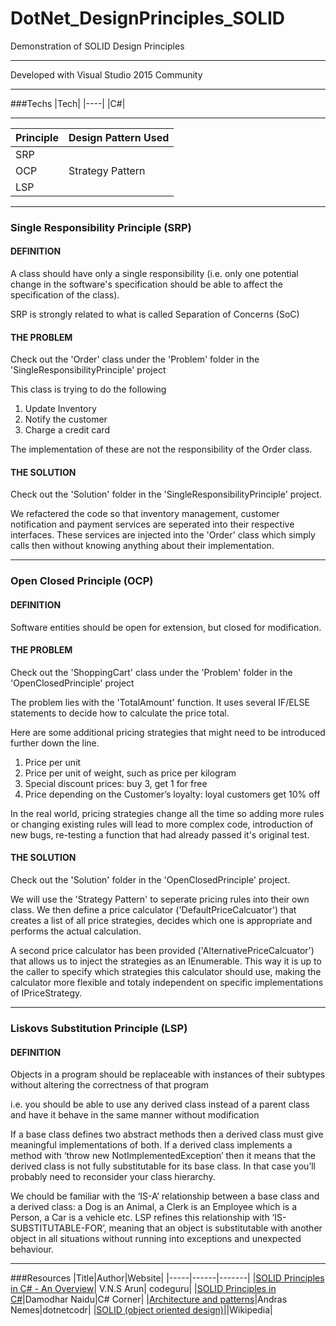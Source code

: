 # DotNet_DesignPrinciples_SOLID

Demonstration of SOLID Design Principles

---

Developed with Visual Studio 2015 Community

---

###Techs
|Tech|
|----|
|C#|

---

|Principle|Design Pattern Used|
|---------|-------------------|
|SRP||
|OCP|Strategy Pattern|
|LSP| |

---

### Single Responsibility Principle (SRP)

#### DEFINITION
A class should have only a single responsibility (i.e. only one potential change in the software's specification should be able to affect the specification of the class).

SRP is strongly related to what is called Separation of Concerns (SoC)

#### THE PROBLEM
Check out the 'Order' class under the 'Problem' folder in the 'SingleResponsibilityPrinciple' project

This class is trying to do the following

1. Update Inventory
2. Notify the customer
3. Charge a credit card

The implementation of these are not the responsibility of the Order class.

#### THE SOLUTION
Check out the 'Solution' folder in the 'SingleResponsibilityPrinciple' project.

We refactered the code so that inventory management, customer notification and payment services are seperated into their respective interfaces. These services are injected into the 'Order' class which simply calls then without knowing anything about their implementation.

---

### Open Closed Principle (OCP)

#### DEFINITION
Software entities should be open for extension, but closed for modification.


#### THE PROBLEM
Check out the 'ShoppingCart' class under the 'Problem' folder in the 'OpenClosedPrinciple' project

The problem lies with the 'TotalAmount' function. It uses several IF/ELSE statements to decide how to calculate the price total. 

Here are some additional pricing strategies that might need to be introduced further down the line.

1. Price per unit
2. Price per unit of weight, such as price per kilogram
3. Special discount prices: buy 3, get 1 for free
4. Price depending on the Customer’s loyalty: loyal customers get 10% off

In the real world, pricing strategies change all the time so adding more rules or changing existing rules will lead to more complex code, introduction of new bugs, re-testing a function that had already passed it's original test.

#### THE SOLUTION
Check out the 'Solution' folder in the 'OpenClosedPrinciple' project.

We will use the 'Strategy Pattern' to seperate pricing rules into their own class. We then define a price calculator ('DefaultPriceCalcuator') that creates a list of all price strategies, decides which one is appropriate and performs the actual calculation.

A second price calculator has been provided ('AlternativePriceCalcuator') that allows us to inject the strategies as an IEnumerable. This way it is up to the caller to specify which strategies this calculator should use, making the calculator more flexible and totaly independent on specific implementations of IPriceStrategy. 

---

### Liskovs Substitution Principle (LSP)

#### DEFINITION
Objects in a program should be replaceable with instances of their subtypes without altering the correctness of that program

i.e. you should be able to use any derived class instead of a parent class and have it behave in the same manner without modification

If a base class defines two abstract methods then a derived class must give meaningful implementations of both. If a derived class implements a method with ‘throw new NotImplementedException’ then it means that the derived class is not fully substitutable for its base class. In that case you’ll probably need to reconsider your class hierarchy.

We chould be familiar with the ‘IS-A’ relationship between a base class and a derived class: a Dog is an Animal, a Clerk is an Employee which is a Person, a Car is a vehicle etc. LSP refines this relationship with ‘IS-SUBSTITUTABLE-FOR’, meaning that an object is substitutable with another object in all situations without running into exceptions and unexpected behaviour.


---

###Resources
|Title|Author|Website|
|-----|------|-------|
|[SOLID Principles in C# - An Overview](http://www.codeguru.com/columns/experts/solid-principles-in-c-an-overview.htm)| V.N.S Arun| codeguru|
|[SOLID Principles in C#](http://www.c-sharpcorner.com/uploadfile/damubetha/solid-principles-in-c-sharp/)|Damodhar Naidu|C# Corner|
|[Architecture and patterns](https://dotnetcodr.com/architecture-and-patterns/)|Andras Nemes|dotnetcodr|
|[SOLID (object oriented design)](https://en.wikipedia.org/wiki/SOLID_(object-oriented_design))||Wikipedia|
